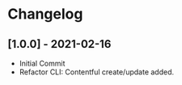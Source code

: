# Changelog

## [1.0.0] - 2021-02-16

- Initial Commit
- Refactor CLI: Contentful create/update added.

